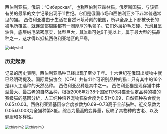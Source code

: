 西伯利亚猫，俄语：“Сибирская”，也称西伯利亚森林猫。俄罗斯国猫，与该猫有关的最早的文字记录出现于11世纪。它们是俄国市场和西伯利亚乡下非常普通常见的猫。
西伯利亚猫由于生活在自然环境苛刻的俄国，所以全身上下都被长长的被毛所覆盖，就连颈部周围都有一圈厚厚的毛领子。它们外层护毛质硬、光滑且呈油性，底层绒毛浓密厚实，体型巨大，其体重可达9千克以上，属于最大型的猫品种之一，这才得以抵抗西伯利亚地区的严寒。

<img src="https://cdn.jsdelivr.net/gh/six3git/six3git.github.com/images/xblyslm1.jpg" alt="xblyslm1" style="zoom:80%;" />

### 历史起源

记录的历史表明，西伯利亚品种已经出现了至少千年。十六世纪在俄国出版物中就已经明确提及。国际爱猫协会（CFA）共有41个可识别品种的猫：只有其中的16个是非人工选种的天然品种。 西伯利亚品种是其中之一。
西伯利亚猫是现存猫中体型最大、最古老的自然品种，根据2008年对38个国家1176只猫舍认定品种的猫的赛级猫的基因分析，人工纯种培养宠物猫杂合度为0.51±0.09，自然猫种杂合度为0.65±0.03。西伯利亚猫基因杂合度参数为0.69~0.73高于全部猫种。近交系数为0.05±0.003为全猫种第3低。综合为最高的变异量，反映了其物种的古老、以及健康和多样性。

<img src="https://cdn.jsdelivr.net/gh/six3git/six3git.github.com/images/xblyslm2.jpg" alt="xblyslm2" style="zoom:80%;" />

<img src="https://cdn.jsdelivr.net/gh/six3git/six3git.github.com/images/xblyslm3.jpg" alt="xblyslm3" style="zoom:80%;" />
